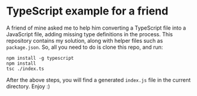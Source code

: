 # TypeScript example for a friend

A friend of mine asked me to help him converting a TypeScript file into a JavaScript file, adding missing type definitions in the process. This repository contains my solution, along with helper files such as `package.json`. So, all you need to do is clone this repo, and run:

```
npm install -g typescript
npm install
tsc ./index.ts
```

After the above steps, you will find a generated `index.js` file in the current directory. Enjoy :)
